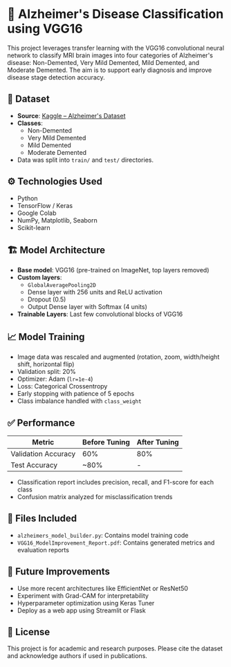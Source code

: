 

# 🧠 Alzheimer's Disease Classification using VGG16

This project leverages transfer learning with the VGG16 convolutional neural network to classify MRI brain images into four categories of Alzheimer's disease: Non-Demented, Very Mild Demented, Mild Demented, and Moderate Demented. The aim is to support early diagnosis and improve disease stage detection accuracy.

## 📁 Dataset

- **Source**: [Kaggle – Alzheimer's Dataset](https://www.kaggle.com/datasets/avrast/alzeihmer)
- **Classes**:
  - Non-Demented
  - Very Mild Demented
  - Mild Demented
  - Moderate Demented
- Data was split into `train/` and `test/` directories.

## ⚙️ Technologies Used

- Python
- TensorFlow / Keras
- Google Colab
- NumPy, Matplotlib, Seaborn
- Scikit-learn

## 🏗️ Model Architecture

- **Base model**: VGG16 (pre-trained on ImageNet, top layers removed)
- **Custom layers**:
  - `GlobalAveragePooling2D`
  - Dense layer with 256 units and ReLU activation
  - Dropout (0.5)
  - Output Dense layer with Softmax (4 units)
- **Trainable Layers**: Last few convolutional blocks of VGG16

## 📈 Model Training

- Image data was rescaled and augmented (rotation, zoom, width/height shift, horizontal flip)
- Validation split: 20%
- Optimizer: Adam (`lr=1e-4`)
- Loss: Categorical Crossentropy
- Early stopping with patience of 5 epochs
- Class imbalance handled with `class_weight`

## ✅ Performance

| Metric              | Before Tuning | After Tuning |
|---------------------|---------------|--------------|
| Validation Accuracy | 60%           | 80%          |
| Test Accuracy       | ~80%          | -            |

- Classification report includes precision, recall, and F1-score for each class
- Confusion matrix analyzed for misclassification trends

## 🔧 Files Included

- `alzheimers_model_builder.py`: Contains model training code
- `VGG16_ModelImprovement_Report.pdf`: Contains generated metrics and evaluation reports


## 🧪 Future Improvements

- Use more recent architectures like EfficientNet or ResNet50
- Experiment with Grad-CAM for interpretability
- Hyperparameter optimization using Keras Tuner
- Deploy as a web app using Streamlit or Flask

## 📜 License

This project is for academic and research purposes. Please cite the dataset and acknowledge authors if used in publications.
